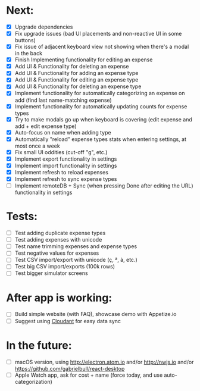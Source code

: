 # Next:
- [x] Upgrade dependencies
- [x] Fix upgrade issues (bad UI placements and non-reactive UI in some buttons)
- [x] Fix issue of adjacent keyboard view not showing when there's a modal in the back
- [x] Finish Implementing functionality for editing an expense
- [x] Add UI & Functionality for deleting an expense
- [x] Add UI & Functionality for adding an expense type
- [x] Add UI & Functionality for editing an expense type
- [x] Add UI & Functionality for deleting an expense type
- [x] Implement functionality for automatically categorizing an expense on add (find last name-matching expense)
- [x] Implement functionality for automatically updating counts for expense types
- [x] Try to make modals go up when keyboard is covering (edit expense and add + edit expense type)
- [x] Auto-focus on name when adding type
- [x] Automatically "reload" expense types stats when entering settings, at most once a week
- [x] Fix small UI oddities (cut-off "g", etc.)
- [x] Implement export functionality in settings
- [x] Implement import functionality in settings
- [x] Implement refresh to reload expenses
- [x] Implement refresh to sync expense types
- [ ] Implement remoteDB + Sync (when pressing Done after editing the URL) functionality in settings

# Tests:
- [ ] Test adding duplicate expense types
- [ ] Test adding expenses with unicode
- [ ] Test name trimming expenses and expense types
- [ ] Test negative values for expenses
- [ ] Test CSV import/export with unicode (ç, ª, à, etc.)
- [ ] Test big CSV import/exports (100k rows)
- [ ] Test bigger simulator screens

# After app is working:
- [ ] Build simple website (with FAQ), showcase demo with Appetize.io
- [ ] Suggest using [Cloudant](https://cloudant.com/sign-up/) for easy data sync

# In the future:
- [ ] macOS version, using http://electron.atom.io and/or http://nwjs.io and/or https://github.com/gabrielbull/react-desktop
- [ ] Apple Watch app, ask for cost + name (force today, and use auto-categorization)
